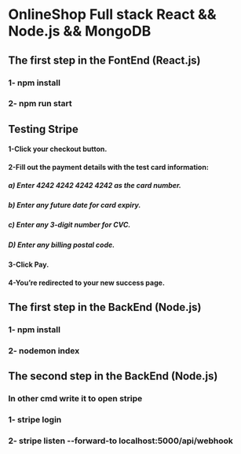 # OnlineShop Full stack React && Node.js && MongoDB


## The first step in the FontEnd (React.js)
### 1- npm install
### 2- npm run start

## Testing Stripe
#### 1-Click your checkout button.
#### 2-Fill out the payment details with the test card information:
#####  a) Enter 4242 4242 4242 4242 as the card number.
#####  b) Enter any future date for card expiry.
#####  c) Enter any 3-digit number for CVC.
#####  D) Enter any billing postal code.
#### 3-Click Pay.
#### 4-You’re redirected to your new success page.



## The first step in the BackEnd (Node.js)
### 1- npm install
### 2- nodemon index

##  The second step in the BackEnd (Node.js)
###  In other cmd write it to open stripe
### 1- stripe login
### 2- stripe listen --forward-to localhost:5000/api/webhook
